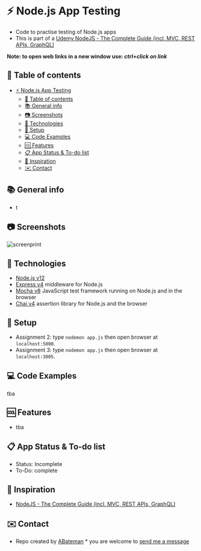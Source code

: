# :zap: Node.js App Testing

* Code to practise testing of Node.js apps
* This is part of a [Udemy NodeJS - The Complete Guide (incl. MVC, REST APIs, GraphQL)](https://www.udemy.com/nodejs-the-complete-guide/)

**Note: to open web links in a new window use: _ctrl+click on link_**

## :page_facing_up: Table of contents

* [:zap: Node.js App Testing](#zap-nodejs-app-testing)
  * [:page_facing_up: Table of contents](#page_facing_up-table-of-contents)
  * [:books: General info](#books-general-info)
  * [:camera: Screenshots](#camera-screenshots)
  * [:signal_strength: Technologies](#signal_strength-technologies)
  * [:floppy_disk: Setup](#floppy_disk-setup)
  * [:computer: Code Examples](#computer-code-examples)
  * [:cool: Features](#cool-features)
  * [:clipboard: App Status & To-do list](#clipboard-app-status--to-do-list)
  * [:clap: Inspiration](#clap-inspiration)
  * [:envelope: Contact](#envelope-contact)

## :books: General info

* t

## :camera: Screenshots

![screenprint](./img/.png)

## :signal_strength: Technologies

* [Node.js v12](https://nodejs.org)
* [Express v4](https://www.npmjs.com/package/express) middleware for Node.js
* [Mocha v8](https://mochajs.org/) JavaScript test framework running on Node.js and in the browser
* [Chai v4](https://www.chaijs.com/) assertion library for Node.js and the browser

## :floppy_disk: Setup

* Assignment 2: type `nodemon app.js` then open browser at `localhost:5000`.
* Assignment 3: type `nodemon app.js` then open browser at `localhost:3005`.

## :computer: Code Examples

tba

## :cool: Features

* tba

## :clipboard: App Status & To-do list

* Status: Incomplete
* To-Do: complete

## :clap: Inspiration

* [NodeJS - The Complete Guide (incl. MVC, REST APIs, GraphQL)](https://www.udemy.com/nodejs-the-complete-guide/)

## :envelope: Contact

* Repo created by [ABateman](https://www.andrewbateman.org) * you are welcome to [send me a message](https://andrewbateman.org/contact)
